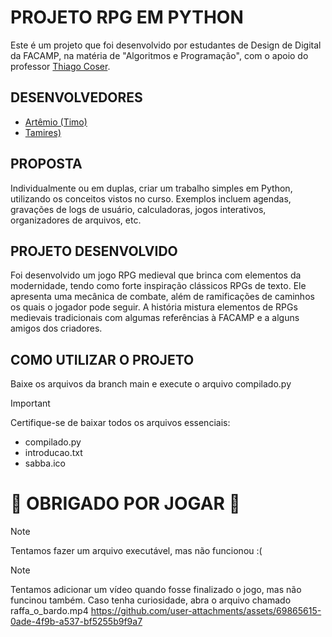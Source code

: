 # PROJETO RPG EM PYTHON
Este é um projeto que foi desenvolvido por estudantes de Design de Digital da FACAMP, na matéria de "Algoritmos e Programação", com o apoio do professor [Thiago Coser](https://github.com/ThiagoCoser).

## DESENVOLVEDORES
- [Artêmio (Timo)](https://github.com/Thaymoz)
- [Tamires)](https://github.com/itstaris)

## PROPOSTA
Individualmente ou em duplas, criar um trabalho simples em Python, utilizando os conceitos vistos no curso. Exemplos incluem agendas, gravações de logs de usuário, calculadoras, jogos interativos, organizadores de arquivos, etc.

## PROJETO DESENVOLVIDO
Foi desenvolvido um jogo RPG medieval que brinca com elementos da modernidade, tendo como forte inspiração clássicos RPGs de texto. Ele apresenta uma mecânica de combate, além de ramificações de caminhos os quais o jogador pode seguir.
A história mistura elementos de RPGs medievais tradicionais com algumas referências à FACAMP e a alguns amigos dos criadores.

## COMO UTILIZAR O PROJETO
Baixe os arquivos da branch main e execute o arquivo compilado.py

> [!IMPORTANT]
> Certifique-se de baixar todos os arquivos essenciais:
> - compilado.py
> - introducao.txt
> - sabba.ico

# :white_heart: OBRIGADO POR JOGAR :white_heart:

> [!NOTE]
> Tentamos fazer um arquivo executável, mas não funcionou :(

> [!NOTE]
> Tentamos adicionar um vídeo quando fosse finalizado o jogo, mas não funcinou também. Caso tenha curiosidade, abra o arquivo chamado raffa_o_bardo.mp4
> https://github.com/user-attachments/assets/69865615-0ade-4f9b-a537-bf5255b9f9a7
